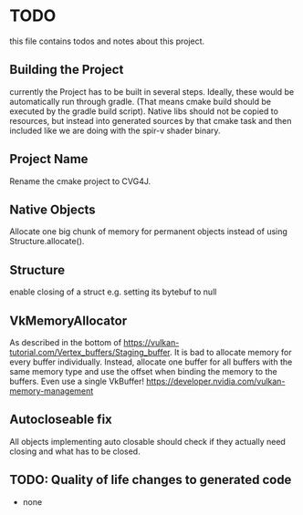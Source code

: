 # TODO
this file contains todos and notes about this project.

## Building the Project
currently the Project has to be built in several steps. Ideally, these would be automatically run
through gradle. (That means cmake build should be executed by the gradle build script). Native libs
should not be copied to resources, but instead into generated sources by that cmake task and then included
like we are doing with the spir-v shader binary.

## Project Name
Rename the cmake project to CVG4J.

## Native Objects
Allocate one big chunk of memory for permanent objects instead of using Structure.allocate().

## Structure
enable closing of a struct e.g. setting its bytebuf to null

## VkMemoryAllocator
As described in the bottom of https://vulkan-tutorial.com/Vertex_buffers/Staging_buffer.
It is bad to allocate memory for every buffer individually. Instead, allocate one buffer for all
buffers with the same memory type and use the offset when binding the memory to the buffers.
Even use a single VkBuffer!
https://developer.nvidia.com/vulkan-memory-management

## Autocloseable fix 
All objects implementing auto closable should check if they actually need closing and what has to be closed.

## TODO: Quality of life changes to generated code
- none